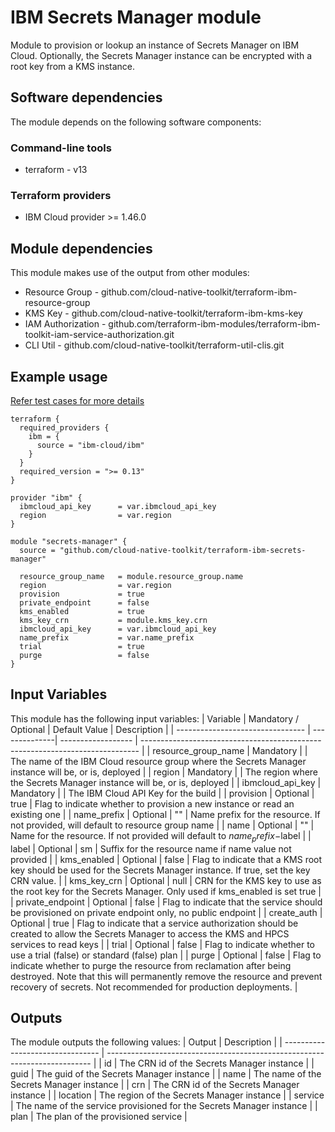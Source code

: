 # IBM Secrets Manager module

Module to provision or lookup an instance of Secrets Manager on IBM Cloud. Optionally, the Secrets Manager instance can be encrypted with a root key from a KMS instance.

## Software dependencies

The module depends on the following software components:

### Command-line tools

- terraform - v13

### Terraform providers

- IBM Cloud provider >= 1.46.0

## Module dependencies

This module makes use of the output from other modules:

- Resource Group - github.com/cloud-native-toolkit/terraform-ibm-resource-group
- KMS Key - github.com/cloud-native-toolkit/terraform-ibm-kms-key
- IAM Authorization - github.com/terraform-ibm-modules/terraform-ibm-toolkit-iam-service-authorization.git
- CLI Util - github.com/cloud-native-toolkit/terraform-util-clis.git

## Example usage

[Refer test cases for more details](test/stages/stage2-secrets-manager.tf)

```hcl-terraform
terraform {
  required_providers {
    ibm = {
      source = "ibm-cloud/ibm"
    }
  }
  required_version = ">= 0.13"
}

provider "ibm" {
  ibmcloud_api_key      = var.ibmcloud_api_key
  region                = var.region
}

module "secrets-manager" {
  source = "github.com/cloud-native-toolkit/terraform-ibm-secrets-manager"

  resource_group_name   = module.resource_group.name
  region                = var.region
  provision             = true
  private_endpoint      = false
  kms_enabled           = true
  kms_key_crn           = module.kms_key.crn
  ibmcloud_api_key      = var.ibmcloud_api_key
  name_prefix           = var.name_prefix
  trial                 = true
  purge                 = false
}
```

## Input Variables

This module has the following input variables:
| Variable | Mandatory / Optional | Default Value | Description |
| -------------------------------- | --------------| ------------------ | ----------------------------------------------------------------------------- |
| resource_group_name | Mandatory | | The name of the IBM Cloud resource group where the Secrets Manager instance will be, or is, deployed |
| region | Mandatory | | The region where the Secrets Manager instance will be, or is, deployed |
| ibmcloud_api_key | Mandatory | | The IBM Cloud API Key for the build |
| provision | Optional | true | Flag to indicate whether to provision a new instance or read an existing one |
| name_prefix | Optional | "" | Name prefix for the resource. If not provided, will default to resource group name |
| name | Optional | "" | Name for the resource. If not provided will default to $name_prefix-$label |
| label | Optional | sm | Suffix for the resource name if name value not provided |
| kms_enabled | Optional | false | Flag to indicate that a KMS root key should be used for the Secrets Manager instance. If true, set the key CRN value. |
| kms_key_crn | Optional | null | CRN for the KMS key to use as the root key for the Secrets Manager. Only used if kms_enabled is set true |
| private_endpoint | Optional | false | Flag to indicate that the service should be provisioned on private endpoint only, no public endpoint |
| create_auth | Optional | true | Flag to indicate that a service authorization should be created to allow the Secrets Manager to access the KMS and HPCS services to read keys |
| trial | Optional | false | Flag to indicate whether to use a trial (false) or standard (false) plan |
| purge | Optional | false | Flag to indicate whether to purge the resource from reclamation after being destroyed. Note that this will permanently remove the resource and prevent recovery of secrets. Not recommended for production deployments. |

## Outputs


The module outputs the following values:
| Output | Description |
| -------------------------------- | -------------------------------------------------------------------------- |
| id | The CRN id of the Secrets Manager instance |
| guid | The guid of the Secrets Manager instance |
| name | The name of the Secrets Manager instance |
| crn | The CRN id of the Secrets Manager instance |
| location | The region of the Secrets Manager instance |
| service | The name of the service provisioned for the Secrets Manager instance |
| plan | The plan of the provisioned service |

